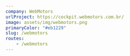 ```yaml
---
company: WebMotors
urlProject: https://cockpit.webmotors.com.br/
image: assets/img/webmotors.png
primaryColor: "#eb1229"
slug: /webmotors
routes: 
    - /webmotors
---
```

